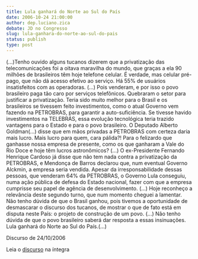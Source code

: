 ```yaml
---
title: Lula ganhará do Norte ao Sul do País
date: 2006-10-24 21:00:00
author: dep.luciano.zica
debate: JD no Congresso
slug: lula-ganhara-do-norte-ao-sul-do-pais
status: publish 
type: post
---
```


(...)Tenho ouvido alguns tucanos dizerem que a privatização das telecomunicações foi a oitava maravilha do mundo, que graças a ela 90 milhões de brasileiros têm hoje telefone celular. É verdade, mas celular pré-pago, que não dá acesso efetivo ao serviço. Há 55% de usuários insatisfeitos com as operadoras. (...) Pois venderam, e por isso o povo brasileiro paga tão caro por serviços telefônicos. Quebraram o setor para justificar a privatização. Teria sido muito melhor para o Brasil e os brasileiros se tivessem feito investimentos, como o atual Governo vem fazendo na PETROBRAS, para garantir a auto-suficiência. Se tivesse havido investimentos na TELEBRÁS, essa evolução tecnológica teria trazido vantagens para o Estado e para o povo brasileiro. O Deputado Alberto Goldman(...) disse que em mãos privadas a PETROBRAS com certeza daria mais lucro. Mais lucro para quem, cara pálida?! Para o felizardo que ganhasse nossa empresa de presente, como os que ganharam a Vale do Rio Doce e hoje têm lucros astronômicos? (...) O ex-Presidente Fernando Henrique Cardoso já disse que não tem nada contra a privatização da PETROBRAS, e Mendonça de Barros declarou que, num eventual Governo Alckmin, a empresa seria vendida. Apesar da irresponsabilidade dessas pessoas, que venderam 64% da PETROBRAS, o Governo Lula conseguiu, numa ação pública de defesa do Estado nacional, fazer com que a empresa cumprisse seu papel de agência de desenvolvimento. (...) Hoje reconheço a relevância deste segundo turno, que num momento cheguei a lamentar. Não tenho dúvida de que o Brasil ganhou, pois tivemos a oportunidade de desmascarar o discurso dos tucanos, de mostrar o que de fato está em disputa neste País: o projeto de construção de um povo. (...) Não tenho dúvida de que o povo brasileiro saberá dar resposta a essas insinuações. Lula ganhará do Norte ao Sul do País.(...) 


Discurso de 24/10/2006 


Leia o [discurso](http://www.camara.gov.br/internet/plenario/notas/ordinari/v241006.pdf) na íntegra


